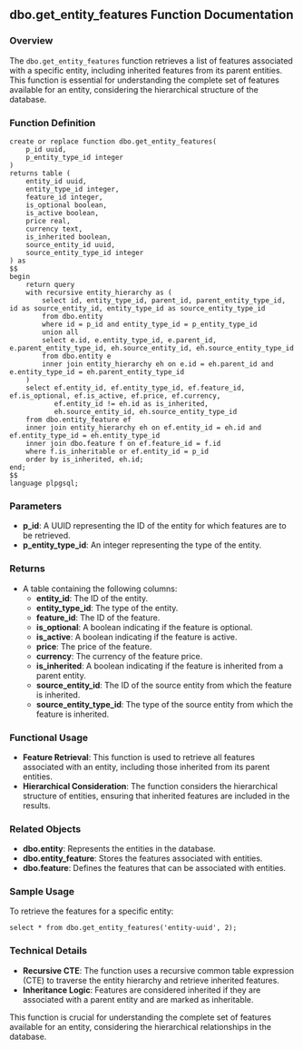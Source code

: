 ## dbo.get_entity_features Function Documentation

### Overview

The `dbo.get_entity_features` function retrieves a list of features associated with a specific entity, including inherited features from its parent entities. This function is essential for understanding the complete set of features available for an entity, considering the hierarchical structure of the database.

### Function Definition

```plsql
create or replace function dbo.get_entity_features(
    p_id uuid,
    p_entity_type_id integer
)
returns table (
    entity_id uuid,
    entity_type_id integer,
    feature_id integer,
    is_optional boolean,
    is_active boolean,
    price real,
    currency text,
    is_inherited boolean,
    source_entity_id uuid,
    source_entity_type_id integer
) as
$$
begin
    return query
    with recursive entity_hierarchy as (
        select id, entity_type_id, parent_id, parent_entity_type_id, id as source_entity_id, entity_type_id as source_entity_type_id
        from dbo.entity
        where id = p_id and entity_type_id = p_entity_type_id
        union all
        select e.id, e.entity_type_id, e.parent_id, e.parent_entity_type_id, eh.source_entity_id, eh.source_entity_type_id
        from dbo.entity e
        inner join entity_hierarchy eh on e.id = eh.parent_id and e.entity_type_id = eh.parent_entity_type_id
    )
    select ef.entity_id, ef.entity_type_id, ef.feature_id, ef.is_optional, ef.is_active, ef.price, ef.currency,
           ef.entity_id != eh.id as is_inherited,
           eh.source_entity_id, eh.source_entity_type_id
    from dbo.entity_feature ef
    inner join entity_hierarchy eh on ef.entity_id = eh.id and ef.entity_type_id = eh.entity_type_id
    inner join dbo.feature f on ef.feature_id = f.id
    where f.is_inheritable or ef.entity_id = p_id
    order by is_inherited, eh.id;
end;
$$
language plpgsql;
```

### Parameters

- **p_id**: A UUID representing the ID of the entity for which features are to be retrieved.
- **p_entity_type_id**: An integer representing the type of the entity.

### Returns

- A table containing the following columns:
  - **entity_id**: The ID of the entity.
  - **entity_type_id**: The type of the entity.
  - **feature_id**: The ID of the feature.
  - **is_optional**: A boolean indicating if the feature is optional.
  - **is_active**: A boolean indicating if the feature is active.
  - **price**: The price of the feature.
  - **currency**: The currency of the feature price.
  - **is_inherited**: A boolean indicating if the feature is inherited from a parent entity.
  - **source_entity_id**: The ID of the source entity from which the feature is inherited.
  - **source_entity_type_id**: The type of the source entity from which the feature is inherited.

### Functional Usage

- **Feature Retrieval**: This function is used to retrieve all features associated with an entity, including those inherited from its parent entities.
- **Hierarchical Consideration**: The function considers the hierarchical structure of entities, ensuring that inherited features are included in the results.

### Related Objects

- **dbo.entity**: Represents the entities in the database.
- **dbo.entity_feature**: Stores the features associated with entities.
- **dbo.feature**: Defines the features that can be associated with entities.

### Sample Usage

To retrieve the features for a specific entity:

```plsql
select * from dbo.get_entity_features('entity-uuid', 2);
```

### Technical Details

- **Recursive CTE**: The function uses a recursive common table expression (CTE) to traverse the entity hierarchy and retrieve inherited features.
- **Inheritance Logic**: Features are considered inherited if they are associated with a parent entity and are marked as inheritable.

This function is crucial for understanding the complete set of features available for an entity, considering the hierarchical relationships in the database.